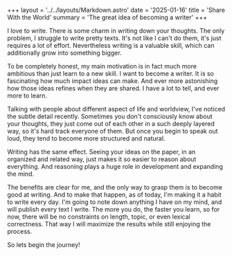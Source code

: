+++
layout = '../../layouts/Markdown.astro'
date = '2025-01-16'
title = 'Share With the World'
summary = 'The great idea of becoming a writer'
+++

I love to write. There is some charm in writing down your thoughts. The only problem, I struggle to write pretty texts. It's not like I can't do them, it's just requires a lot of effort. Nevertheless writing is a valuable skill, which can additionally grow into something bigger. 

To be completely honest, my main motivation is in fact much more ambitious than just learn to a new skill. I want to become a writer. It is so fascinating how much impact ideas can make. And ever more astonishing how those ideas refines when they are shared. I have a lot to tell, and ever more to learn.

Talking with people about different aspect of life and worldview, I've noticed the subtle detail recently. Sometimes you don't consciously know about your thoughts, they just come out of each other in a such deeply layered way, so it's hard track everyone of them. But once you begin to speak out loud, they tend to become more structured and natural.

Writing has the same effect. Seeing your ideas on the paper, in an organized and related way, just makes it so easier to reason about everything. And reasoning plays a huge role in development and expanding the mind.

The benefits are clear for me, and the only way to grasp them is to become good at writing. And to make that happen, as of today, I'm making it a habit to write every day. I'm going to note down anything I have on my mind, and will publish every text I write. The more you do, the faster you learn, so for now, there will be no constraints on length, topic, or even lexical correctness. That way I will maximize the results while still enjoying the process.

So lets begin the journey!